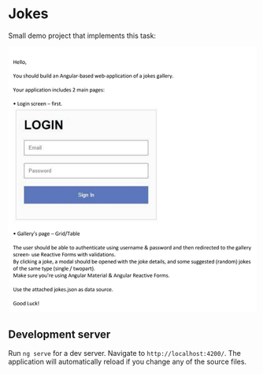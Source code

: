 # Jokes

Small demo project that implements this task:

![](task.jpg "Task Description")

## Development server

Run `ng serve` for a dev server. Navigate to `http://localhost:4200/`. The application will automatically reload if you change any of the source files.
